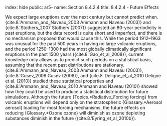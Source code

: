 index: hide
public: ar5-
name: Section 8.4.2.4
title: 8.4.2.4 - Future Effects

We expect large eruptions over the next century but cannot predict when. {cite.8.'Ammann_and_Naveau_2003 Ammann and Naveau (2003)} and {cite.8.'Stothers_2007 Stothers (2007)} suggested an 80-year periodicity in past eruptions, but the data record is quite short and imperfect, and there is no mechanism proposed that would cause this. While the period 1912–1963 was unusual for the past 500 years in having no large volcanic eruptions, and the period 1250–1300 had the most globally climatically significant eruptions in the past 1500 years ({cite.8.'Gao_et_al_2008}), current knowledge only allows us to predict such periods on a statistical basis, assuming that the recent past distributions are stationary. {cite.8.'Ammann_and_Naveau_2003 Ammann and Naveau (2003)}, {cite.8.'Gusev_2008 Gusev (2008)}, and {cite.8.'Deligne_et_al_2010 Deligne et al. (2010)} studied these statistical properties and {cite.8.'Ammann_and_Naveau_2010 Ammann and Naveau (2010)} showed how they could be used to produce a statistical distribution for future simulations. Although the future {Topics.*Radiative_Forcing forcing} from volcanic eruptions will depend only on the stratospheric {Glossary.*Aerosol aerosol} loading for most forcing mechanisms, the future effects on reducing {Glossary.*Ozone ozone} will diminish as ozone depleting substances diminish in the future ({cite.8.'Eyring_et_al_2010b}).
